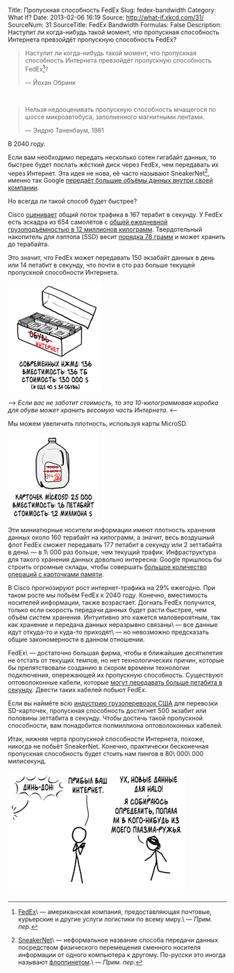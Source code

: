 Title: Пропускная способность FedEx
Slug: fedex-bandwidth
Category: What If?
Date: 2013-02-06 16:19
Source: http://what-if.xkcd.com/31/
SourceNum: 31
SourceTitle: FedEx Bandwidth
Formulas: False
Description: Наступит ли когда-нибудь такой момент, что пропускная способность Интернета превзойдёт пропускную способность FedEx?

> Наступит ли когда-нибудь такой момент, что пропускная способность Интернета превзойдёт пропускную способность FedEx[^1]?
>
> — Йохан Обринк

&nbsp;

> Нельзя недооценивать пропускную способность мчащегося по шоссе микроавтобуса, заполненного магнитными лентами.
>
> — Эндрю Таненбаум, 1981

В 2040 году.

Если вам необходимо передать несколько сотен гигабайт данных, то быстрее будет послать жёсткий диск через FedEx, чем передавать их через Интернет. Эта идея не нова, её часто называют SneakerNet[^2], именно так Google [передаёт большие объёмы данных внутри своей компании](http://royal.pingdom.com/2007/04/11/fedex-still-faster-than-the-internet/).

Но всегда ли такой способ будет быстрее?

Cisco [оценивает](http://www.cisco.com/en/US/solutions/collateral/ns341/ns525/ns537/ns705/ns827/white_paper_c11-481360_ns827_Networking_Solutions_White_Paper.html) общий поток трафика в 167 терабит в секунду.
У FedEx есть эскадра из 654 самолётов с [общей ежедневной грузоподъёмностью в 12 миллионов килограмм](http://www.fedex.com/sv_english/about/facts.html). Твердотельный накопитель для лэптопа (SSD) весит [порядка 78 грамм](http://download.intel.com/newsroom/kits/ssd/pdfs/intel_ssd_520_product_spec_325968.pdf) и может хранить до терабайта.

Это значит, что FedEx может передавать 150 экзабайт данных в день или 14 петабит в секунду, что почти в сто раз больше текущей пропускной способности Интернета.

![](/uploads/031-fedex-bandwidth/fedex_drives_ru.png "GIF\'ки животных, падающих с предметов, том первый.")

--> _Если вас не заботит стоимость, то эта 10-килограммовая коробка для обуви может хранить весомую часть Интернета._ <--

Мы можем увеличить плотность, используя карты MicroSD.

![](/uploads/031-fedex-bandwidth/fedex_milk_ru.png "Буль-буль-буль-буль.")

Эти миниатюрные носители информации имеют плотность хранения данных около 160 терабайт на килограмм, а значит, весь воздушный флот FedEx сможет передавать 177 петабит в секунду или 2 зеттабайта в день\ — в 1\ 000 раз больше, чем текущий трафик. Инфраструктура для такого хранения данных довольно интересна: Google пришлось бы строить огромные склады, чтобы совершать [большое количество операций с карточками памяти](http://nuclearsecrecy.com/blog/2011/11/10/weekly-document-01/).

В Cisco прогнозируют рост интернет-трафика на 29% ежегодно. При таком росте мы побьём FedEx к 2040 году. Конечно, вместимость носителей информации, также возрастает. Догнать FedEx получится, только если скорость передачи данных будет расти быстрее, чем объём систем хранения. Интуитивно это кажется маловероятным, так как хранение и передача данных неразрывно связаны\ — все данные идут откуда-то и куда-то приходят\ — но невозможно предсказать общие закономерности в данном отношении.

FedEx\ — достаточно большая фирма, чтобы в ближайшие десятилетия не отстать от текущих темпов, но нет технологических причин, которые бы препятствовали созданию  в скором времени технологии подключения, опережающей их пропускную способность. Существуют оптоволоконные кабели, которые [могут передавать больше петабита в секунду](http://optics.org/news/4/1/29). Двести таких кабелей побьют FedEx.

Если вы наймёте всю [индустрию грузоперевозок США](http://www.cargotransporters.com/pdf/dyk201001.pdf) для перевозки SD-карточек, пропускная способность достигнет 500 экзабит или половины зеттабита в секунду. Чтобы достичь такой пропускной способности, вам понадобится полмиллиона оптоволоконных кабелей.

Итак, нижняя черта пропускной способности Интернета, похоже, никогда не побьёт SneakerNet. Конечно, практически бесконечная пропускная способность будет стоить нам пингов в 80\ 000\ 000 милисекунд.

![](/uploads/031-fedex-bandwidth/fedex_delivery_ru.png "Лаг в 1000\ мс позволит вам уклоняться от выстрелов, 100\ 000\ 000\ мс\ — позволит выиграть игру, пройти через весь турнир, подружиться и начать поддерживать отношения до того, как они смогут отреагировать.")

[^1]: [FedEx](http://ru.wikipedia.org/wiki/FedEx)\ — американская компания, предоставляющая почтовые, курьерские и другие услуги логистики по всему миру.\ — *Прим. пер.*
[^2]: [SneakerNet](http://en.wikipedia.org/wiki/Sneakernet)\ — неформальное название способа передачи данных посредством физического перемещения сменного носителя информации от одного компьютера к другому. По-русски это иногда называют [флоппинетом](http://ru.wikipedia.org/wiki/Флоппинет).\ — *Прим. пер.*
